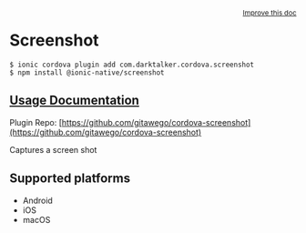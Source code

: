 <a style="float:right;font-size:12px;" href="http://github.com/ionic-team/ionic-native/edit/master/src/@ionic-native/plugins/screenshot/index.ts#L3">
  Improve this doc
</a>

# Screenshot

```
$ ionic cordova plugin add com.darktalker.cordova.screenshot
$ npm install @ionic-native/screenshot
```

## [Usage Documentation](https://ionicframework.com/docs/native/screenshot/)

Plugin Repo: [https://github.com/gitawego/cordova-screenshot](https://github.com/gitawego/cordova-screenshot)

Captures a screen shot

## Supported platforms
- Android
- iOS
- macOS



